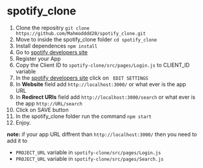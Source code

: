 # spotify_clone

1. Clone the repositry `git clone https://github.com/Mahmodddd20/spotify_clone.git`
2. Move to inside the spotify_clone folder  `cd spotify_clone`
3. Install dependences `npm install`
4. Go to [spotify developers site](https://developer.spotify.com/dashboard/login)
5. Register your App
6. Copy the Client ID to `spotify-clone/src/pages/Login.js` to CLIENT_ID variable
7. In the [spotify developers site](https://developer.spotify.com/dashboard/login) click on ` EDIT SETTINGS`
8. In **Website** field add `http://localhost:3000/` or what ever is the app URL
9. In **Redirect URIs** field add `http://localhost:3000/search` or what ever is the app `http://URL/search`
10. Click on SAVE button
11. In the spotify_clone folder run the command `npm start`
12. Enjoy.


**note:**
if your app URL diffrent than `http://localhost:3000/` then you need to add it to
- `PROJECT_URL` variable in `spotify-clone/src/pages/Login.js`
-  `PROJECT_URL` variable in `spotify-clone/src/pages/Search.js`
